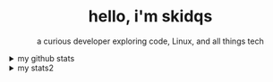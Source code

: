 <h1 align="center">hello, i'm skidqs</h1>
<p align="center">a curious developer exploring code, Linux, and all things tech</p>

<details>
  <summary>my github stats</summary>
  <hr>
  <p align="center">
    <img src="https://github-readme-stats.vercel.app/api?username=skidqs&show_icons=true&hide_border=false&title_color=A78BFA&text_color=FFFFFF&icon_color=A78BFA&ring_color=A78BFA&bg_color=2D2D2D&count_private=true&hide_rank=false&card_width=433&cache_seconds=600">
    <img src="https://github-readme-stats.vercel.app/api/top-langs/?username=skidqs&layout=compact&hide_border=false&bg_color=2D2D2D&title_color=A78BFA&text_color=FFFFFF&icon_color=A78BFA&langs_count=8&cache_seconds=600">
    <br><br>
    <img src="https://github-readme-streak-stats.herokuapp.com/?user=skidqs&theme=dark&hide_border=false&background=2D2D2D&ring=A78BFA&fire=FF7F50&currStreakNum=FFFFFF&sideNums=FFFFFF&cache_seconds=600">
  </p>
</details>

<details>
  <summary>my stats2</summary>
  <hr>
  <p align="center">
    <img src="https://github-profile-summary-cards.vercel.app/api/cards/repos-per-language?username=skidqs&theme=dark&bg_color=2D2D2D&title_color=A78BFA&text_color=FFFFFF&cache_seconds=600" width="280px">
    <img src="https://github-profile-summary-cards.vercel.app/api/cards/most-commit-language?username=skidqs&theme=dark&bg_color=2D2D2D&title_color=A78BFA&text_color=FFFFFF&cache_seconds=600" width="auto">
    <br>
    <img src="https://github-profile-summary-cards.vercel.app/api/cards/stats?username=skidqs&theme=dark&bg_color=2D2D2D&title_color=A78BFA&text_color=FFFFFF&cache_seconds=600" width="280px">
    <img src="https://github-profile-summary-cards.vercel.app/api/cards/productive-time?username=skidqs&theme=dark&bg_color=2D2D2D&title_color=A78BFA&text_color=FFFFFF&utcOffset=2&cache_seconds=600" width="280px">
  </p>
</details>
